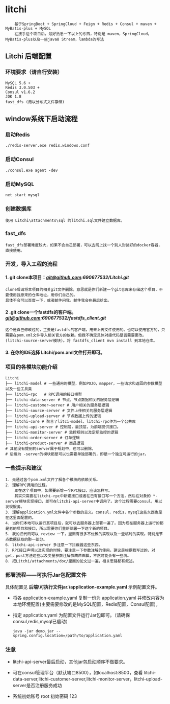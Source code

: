 # **litchi**
```
    基于SpringBoot + SpringCloud + Feign + Redis + Consul + maven + MyBatis-plus + MySQL
    在接手这个项目后，最好熟悉一下以上的东西，特别是 maven，SpringCloud，MyBatis-plus以及一些java8 Stream，lambda的写法
```
## **Litchi 后端配置**
### **环境要求（请自行安装）**
	MySQL 5.6 +
	Redis 3.0.503 +
	Consul v1.6.2
	JDK 1.8 
	fast_dfs (用以分布式文件存储)

## **window系统下启动流程**
### **启动Redis**

    ./redis-server.exe redis.windows.conf

### **启动Consul**

    ./consul.exe agent -dev

### **启动MySQL**

    net start mysql

### **创建数据库**

    使用 Litchi\attachments\sql 的litchi.sql文件建立数据库。
    
### **fast_dfs**
    fast_dfs部署难度较大，如果不会自己部署，可以去网上找一个别人封装好的docker容器，直接使用。

### **开发，导入工程的流程**
#### 1. git clone本项目：***git@github.com:690677532/Litchi.git***
```
clone后请将本项目的相关git文件删除。意思就是你们新建一个git仓库来存储这个项目，不要使用我原来的仓库地址，用你们自己的。
具体不会可以百度一下，或者邮件问我。邮件我会在最后给出。
```
#### 2 .git clone一个fastdfs的客户端。***git@github.com:690677532/fastdfs_client.git***
```
这个是自己修改过的，主要是fastdfs的客户端，用来上传文件使用的。也可以使用官方的，只需要在pom.xml文件导入相关官方的依赖。但我不确定具体对接代码是否需要更改。
(litchi-source-server模块)。将 fastdfs_client mvn install 到本地仓库。
```
#### 3. 在你的IDE选择 Litchi/pom.xml文件打开即可。

### **项目的各模块功能介绍**
```
Litchi
├── litchi-model # 一些通用的模型，例如POJO，mapper，一些请求和返回的参数模型以及一些工具类
├── litchi—rpc   # RPC调用的接口模型
├── litchi-data-server # 节点，节点数据相关的服务层逻辑
├── litchi—customer—server # 用户相关的服务层逻辑
├── litchi-source-server # 文件上传相关的服务层逻辑
├── litchi-upload-server # 节点数据上传的逻辑
├── litchi-core # 聚合了litci-model，litchi-rpc作为一个公共库
├── litchi-api-server # 控制层，最顶层，为前端提供接口。
├── litchi-monitor-server # 监控规则以及定期监控的逻辑
├── litchi-order-server # 订单逻辑
├── litchi-product-server # 商品逻辑
# 其他没有提到的server属于规划中，也可以删除。
# 后缀为 -server的模块都是可以也需要单独部署的，即是一个独立可运行的jar。
```
### **一些提示和建议** ###
```
1. 先通过各个pom.xml文件了解各个模块的依赖关系。
2. 理解RPC调用的过程。
    即在这个项目中，如果要新增一个RPC接口，应该怎样写。
    其实只需要在litchi-rpc中新建接口或者在已有接口写一个方法，然后在对象的 *-server模块实现接口，即可在litchi-api-server中调用了。这个过程需要consul，用以发现服务。
3. 理解application.yml文件中各个参数的意义。consul，redis，mysql这些东西也是在这里面配置的。
4. 当你们本地可以运行其项目后，就可以去服务器上部署一遍了。因为现在服务器上运行的都是老的项目和接口，所以需要你们重新部署一下这个新的项目。
5. 我的旧代码可以 review 一下，里面有很多不优雅的实现以及一些临时的实现。特别是节点数据获取的那一部分。
6. litchi-api-server 多注意一下拦截器这些东西。
7. RPC接口声明以及实现的时候，要注意一下参数注解的使用。建议是根据我写过的，对get，post方法这些以及变量参数注解依葫芦画瓢，不然可能会有一些坑。
8. 把Litchi/attachments/doc/里面的论文过一遍，相关思路都有叙述。
```

### **部署流程——可执行Jar包配置文件**
具体配置见 **后端\可执行文件jar\.\application-example.yaml** 示例配置文件。

 -  将各 application-example.yaml 复制一份为 application.yaml 并修改内容为本地环境配置(主要需要修改的是MySQL配置，Redis配置，Consul配置)。
 -  指定 application.yaml 为配置文件运行Jar包即可。（请确保consul,redis,mysql已启动）

        java -jar demo.jar --spring.config.location=/path/to/application.yaml
### **注意**

 - litchi-api-server最后启动，其他jar包启动顺序不做要求。

 - 可在consul管理平台（默认端口8500），如localhost:8500，查看
   litchi-data-server,litchi-customer-server,litchi-monitor-server，litchi-upload-server是否注册服务成功

 - 系统初始账号 root 初始密码 123